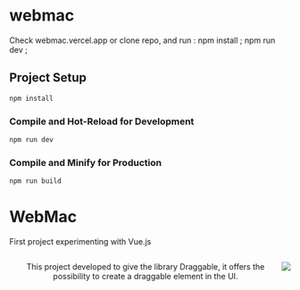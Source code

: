 # webmac
Check webmac.vercel.app or clone repo, and run : npm install ; npm run dev ; 

## Project Setup

```sh
npm install
```

### Compile and Hot-Reload for Development

```sh
npm run dev
```

### Compile and Minify for Production

```sh
npm run build
```


<h1>WebMac</h1>

<p>First project experimenting with Vue.js</p>
<div style="display:flex;text-align:center;justify-content:center">
<br><br>


This project developed to give the library Draggable, it offers the possibility to create a draggable element in the UI.


<p align="center">
  <img src="https://user-images.githubusercontent.com/55606953/227805129-fbd306fe-c5be-46a1-a4d9-879960df214b.gif">
</p>

